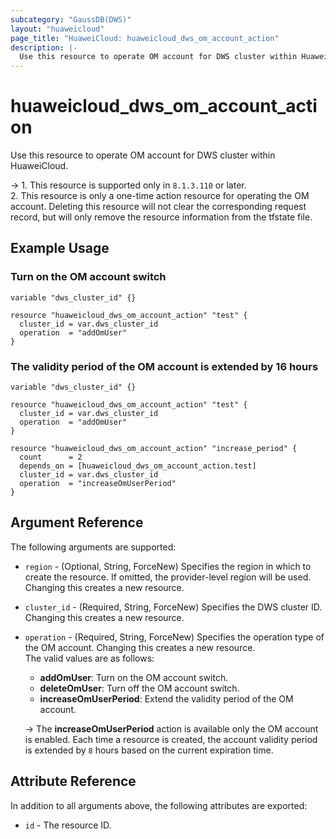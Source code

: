 ```yaml
---
subcategory: "GaussDB(DWS)"
layout: "huaweicloud"
page_title: "HuaweiCloud: huaweicloud_dws_om_account_action"
description: |-
  Use this resource to operate OM account for DWS cluster within HuaweiCloud.
---
```


# huaweicloud_dws_om_account_action

Use this resource to operate OM account for DWS cluster within HuaweiCloud.

-> 1. This resource is supported only in `8.1.3.110` or later.
   <br>2. This resource is only a one-time action resource for operating the OM account. Deleting this resource
   will not clear the corresponding request record, but will only remove the resource information from the tfstate file.

## Example Usage

### Turn on the OM account switch

```hcl
variable "dws_cluster_id" {}

resource "huaweicloud_dws_om_account_action" "test" {
  cluster_id = var.dws_cluster_id
  operation  = "addOmUser"
}
```

### The validity period of the OM account is extended by 16 hours

```hcl
variable "dws_cluster_id" {}

resource "huaweicloud_dws_om_account_action" "test" {
  cluster_id = var.dws_cluster_id
  operation  = "addOmUser"
}

resource "huaweicloud_dws_om_account_action" "increase_period" {
  count      = 2
  depends_on = [huaweicloud_dws_om_account_action.test]
  cluster_id = var.dws_cluster_id
  operation  = "increaseOmUserPeriod"
}
```

## Argument Reference

The following arguments are supported:

* `region` - (Optional, String, ForceNew) Specifies the region in which to create the resource.
  If omitted, the provider-level region will be used.
  Changing this creates a new resource.

* `cluster_id` - (Required, String, ForceNew) Specifies the DWS cluster ID.
  Changing this creates a new resource.

* `operation` - (Required, String, ForceNew) Specifies the operation type of the OM account.
  Changing this creates a new resource.  
  The valid values are as follows:
  + **addOmUser**: Turn on the OM account switch.
  + **deleteOmUser**: Turn off the OM account switch.
  + **increaseOmUserPeriod**: Extend the validity period of the OM account.

  -> The **increaseOmUserPeriod** action is available only the OM account is enabled.
     Each time a resource is created, the account validity period is extended by `8` hours
     based on the current expiration time.

## Attribute Reference

In addition to all arguments above, the following attributes are exported:

* `id` - The resource ID.
